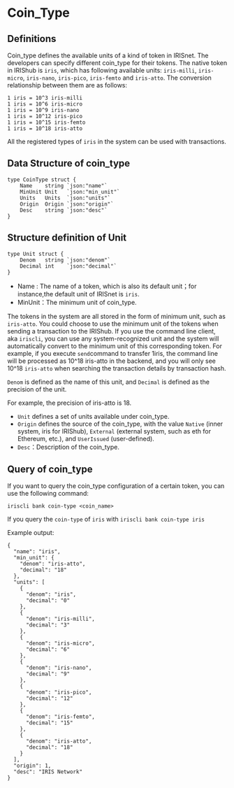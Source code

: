 # Coin_Type

##  Definitions

Coin_type defines the available units of a kind of token in IRISnet. The developers can specify different coin_type for  their tokens. The native token in IRIShub is `iris`, which has following available units: `iris-milli`, `iris-micro`, `iris-nano`, `iris-pico`, `iris-femto` and `iris-atto`. The conversion relationship between them are as follows:

```
1 iris = 10^3 iris-milli
1 iris = 10^6 iris-micro
1 iris = 10^9 iris-nano
1 iris = 10^12 iris-pico
1 iris = 10^15 iris-femto
1 iris = 10^18 iris-atto
```

All the registered types of `iris` in the system can be used with transactions.

## Data Structure of coin_type

```golang
type CoinType struct {
	Name    string `json:"name"`
	MinUnit Unit   `json:"min_unit"`
	Units   Units  `json:"units"`
	Origin  Origin `json:"origin"`
	Desc    string `json:"desc"`
}
```

## Structure definition of Unit

```golang
type Unit struct {
	Denom   string `json:"denom"`
	Decimal int    `json:"decimal"`
}
```

* Name : The name of a token, which is also its default unit；for instance,the default unit of IRISnet is `iris`.
* MinUnit：The minimum unit of coin_type. 

The tokens in the system are all stored in the form of minimum unit, 
such as `iris-atto`. You could choose to use the minimum unit of the tokens when sending a transaction to the IRIShub. 
If you use the command line client, aka `iriscli`, you can use any system-recognized unit and the system 
will automatically convert to the minimum unit of this corresponding token. For example, if you execute `send`command 
to transfer 1iris, the command line will be processed as 10^18 iris-atto in the backend, and you will only 
see 10^18 `iris-atto` when searching the transaction details by transaction hash.

`Denom` is defined as the name of this unit, and `Decimal` is defined as the precision of the unit. 

For example, the precision of iris-atto is 18.

* `Unit` defines a set of units available under coin_type.
* `Origin` defines the source of the coin_type, with the value `Native` (inner system, iris for IRIShub), 
`External` (external system, such as eth for Ethereum, etc.), and `UserIssued` (user-defined).
* `Desc`：Description of the coin_type.

## Query of coin_type

If you want to query the coin_type configuration of a certain token, you can use the following command:

```golang
iriscli bank coin-type <coin_name>
```

If you query the `coin-type` of `iris` with `iriscli bank coin-type iris`
 
Example output:
```$xslt
{
  "name": "iris",
  "min_unit": {
    "denom": "iris-atto",
    "decimal": "18"
  },
  "units": [
    {
      "denom": "iris",
      "decimal": "0"
    },
    {
      "denom": "iris-milli",
      "decimal": "3"
    },
    {
      "denom": "iris-micro",
      "decimal": "6"
    },
    {
      "denom": "iris-nano",
      "decimal": "9"
    },
    {
      "denom": "iris-pico",
      "decimal": "12"
    },
    {
      "denom": "iris-femto",
      "decimal": "15"
    },
    {
      "denom": "iris-atto",
      "decimal": "18"
    }
  ],
  "origin": 1,
  "desc": "IRIS Network"
}
```